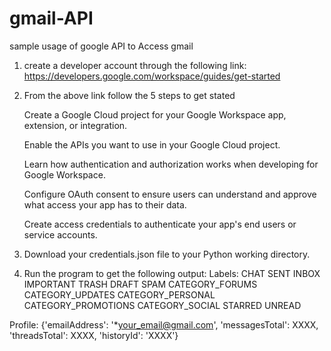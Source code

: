 # gmail-API
sample usage of google API to Access gmail

1. create a developer account through the following link: https://developers.google.com/workspace/guides/get-started
2. From the above link follow the 5 steps to get stated 

    Create a Google Cloud project for your Google Workspace app, extension, or integration.

    Enable the APIs you want to use in your Google Cloud project.

    Learn how authentication and authorization works when developing for Google Workspace.

    Configure OAuth consent to ensure users can understand and approve what access your app has to their data.

    Create access credentials to authenticate your app's end users or service accounts.
    
3. Download your credentials.json file to your Python working directory.
4. Run the program to get the following output: 
Labels:
CHAT
SENT
INBOX
IMPORTANT
TRASH
DRAFT
SPAM
CATEGORY_FORUMS
CATEGORY_UPDATES
CATEGORY_PERSONAL
CATEGORY_PROMOTIONS
CATEGORY_SOCIAL
STARRED
UNREAD

Profile: {'emailAddress': '*your_email@gmail.com', 'messagesTotal': XXXX, 'threadsTotal': XXXX, 'historyId': 'XXXX'}

